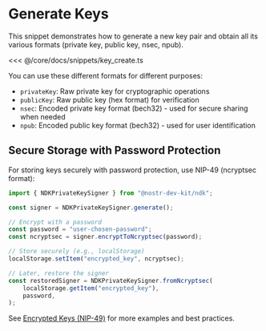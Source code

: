 # Generate Keys

This snippet demonstrates how to generate a new key pair and obtain all its various formats (private key, public key, nsec, npub).

<<< @/core/docs/snippets/key_create.ts

You can use these different formats for different purposes:

- `privateKey`: Raw private key for cryptographic operations
- `publicKey`: Raw public key (hex format) for verification
- `nsec`: Encoded private key format (bech32) - used for secure sharing when needed
- `npub`: Encoded public key format (bech32) - used for user identification

## Secure Storage with Password Protection

For storing keys securely with password protection, use NIP-49 (ncryptsec format):

```typescript
import { NDKPrivateKeySigner } from "@nostr-dev-kit/ndk";

const signer = NDKPrivateKeySigner.generate();

// Encrypt with a password
const password = "user-chosen-password";
const ncryptsec = signer.encryptToNcryptsec(password);

// Store securely (e.g., localStorage)
localStorage.setItem("encrypted_key", ncryptsec);

// Later, restore the signer
const restoredSigner = NDKPrivateKeySigner.fromNcryptsec(
    localStorage.getItem("encrypted_key"),
    password,
);
```

See [Encrypted Keys (NIP-49)](./encrypted-keys-nip49.md) for more examples and best practices.
